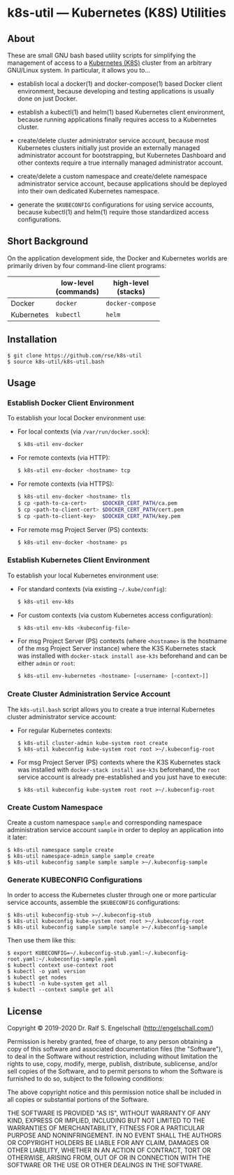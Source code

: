 
k8s-util &mdash; Kubernetes (K8S) Utilities
===========================================

About
-----

These are small GNU bash based utility scripts for simplifying the
management of access to a [Kubernetes (K8S)](https//kubernetes.io)
cluster from an arbitrary GNU/Linux system. In particular, it allows you
to...

- establish local a docker(1) and docker-compose(1) based Docker client environment,
  because developing and testing applications is usually done on just Docker.

- establish a kubectl(1) and helm(1) based Kubernetes client environment,
  because running applications finally requires access to a Kubernetes cluster.

- create/delete cluster administrator service account,
  because most Kubernetes clusters initially just provide an externally
  managed administrator account for bootstrapping, but Kubernetes Dashboard and other
  contexts require a true internally managed administrator account.

- create/delete a custom namespace and
  create/delete namespace administrator service account,
  because applications should be deployed into their own dedicated Kubernetes namespace.

- generate the `$KUBECONFIG` configurations for using service accounts,
  because kubectl(1) and helm(1) require those standardized access configurations.

Short Background
----------------

On the application development side, the Docker and Kubernetes worlds
are primarily driven by four command-line client programs:

|            | low-level<br/>(commands) | high-level<br/>(stacks) |
|----------- | ------------------------ | ----------------------- |
| Docker     | `docker`                 | `docker-compose`        |
| Kubernetes | `kubectl`                | `helm`                  |

Installation
------------

```
$ git clone https://github.com/rse/k8s-util
$ source k8s-util/k8s-util.bash
```

Usage
-----

### Establish Docker Client Environment

To establish your local Docker environment use:

  - For local contexts (via `/var/run/docker.sock`):

    ```sh
    $ k8s-util env-docker
    ```

  - For remote contexts (via HTTP):

    ```sh
    $ k8s-util env-docker <hostname> tcp
    ```

  - For remote contexts (via HTTPS):

    ```sh
    $ k8s-util env-docker <hostname> tls
    $ cp <path-to-ca-cert>     $DOCKER_CERT_PATH/ca.pem
    $ cp <path-to-client-cert> $DOCKER_CERT_PATH/cert.pem
    $ cp <path-to-client-key>  $DOCKER_CERT_PATH/key.pem
    ```

  - For remote msg Project Server (PS) contexts:

    ```sh
    $ k8s-util env-docker <hostname> ps
    ```

### Establish Kubernetes Client Environment

To establish your local Kubernetes environment use:

  - For standard contexts (via existing `~/.kube/config`):

    ```sh
    $ k8s-util env-k8s
    ```

  - For custom contexts (via custom Kubernetes access configuration):

    ```sh
    $ k8s-util env-k8s <kubeconfig-file>
    ```

  - For msg Project Server (PS) contexts (where `<hostname>` is the
    hostname of the msg Project Server instance) where the K3S Kubernetes
    stack was installed with `docker-stack install ase-k3s` beforehand
    and <username> can be either `admin` or `root`:

    ```sh
    $ k8s-util env-kubernetes <hostname> [<username> [<context>]]
    ```

### Create Cluster Administration Service Account

The `k8s-util.bash` script allows you to create
a true internal Kubernetes cluster administrator service account:

  - For regular Kubernetes contexts:

    ```
    $ k8s-util cluster-admin kube-system root create
    $ k8s-util kubeconfig kube-system root root >~/.kubeconfig-root
    ```

  - For msg Project Server (PS) contexts where the K3S Kubernetes stack was
    installed with `docker-stack install ase-k3s` beforehand, the `root`
    service account is already pre-established and you just have to execute:

    ```
    $ k8s-util kubeconfig kube-system root root >~/.kubeconfig-root
    ```

### Create Custom Namespace

Create a custom namespace `sample` and corresponding namespace
administration service account `sample` in order to deploy an
application into it later:

```
$ k8s-util namespace sample create
$ k8s-util namespace-admin sample sample create
$ k8s-util kubeconfig sample sample sample >~/.kubeconfig-sample
```

### Generate KUBECONFIG Configurations

In order to access the Kubernetes cluster through one or more particular
service accounts, assemble the `$KUBECONFIG` configurations:

```
$ k8s-util kubeconfig-stub >~/.kubeconfig-stub
$ k8s-util kubeconfig kube-system root root >~/.kubeconfig-root
$ k8s-util kubeconfig sample sample sample >~/.kubeconfig-sample
```

Then use them like this:

```
$ export KUBECONFIG=~/.kubeconfig-stub.yaml:~/.kubeconfig-root.yaml:~/.kubeconfig-sample.yaml
$ kubectl context use-context root
$ kubectl -o yaml version
$ kubectl get nodes
$ kubectl -n kube-system get all
$ kubectl --context sample get all
```

License
-------

Copyright &copy; 2019-2020 Dr. Ralf S. Engelschall (http://engelschall.com/)

Permission is hereby granted, free of charge, to any person obtaining
a copy of this software and associated documentation files (the
"Software"), to deal in the Software without restriction, including
without limitation the rights to use, copy, modify, merge, publish,
distribute, sublicense, and/or sell copies of the Software, and to
permit persons to whom the Software is furnished to do so, subject to
the following conditions:

The above copyright notice and this permission notice shall be included
in all copies or substantial portions of the Software.

THE SOFTWARE IS PROVIDED "AS IS", WITHOUT WARRANTY OF ANY KIND,
EXPRESS OR IMPLIED, INCLUDING BUT NOT LIMITED TO THE WARRANTIES OF
MERCHANTABILITY, FITNESS FOR A PARTICULAR PURPOSE AND NONINFRINGEMENT.
IN NO EVENT SHALL THE AUTHORS OR COPYRIGHT HOLDERS BE LIABLE FOR ANY
CLAIM, DAMAGES OR OTHER LIABILITY, WHETHER IN AN ACTION OF CONTRACT,
TORT OR OTHERWISE, ARISING FROM, OUT OF OR IN CONNECTION WITH THE
SOFTWARE OR THE USE OR OTHER DEALINGS IN THE SOFTWARE.


